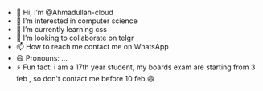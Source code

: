 - 👋 Hi, I’m @Ahmadullah-cloud
- 👀 I’m interested in computer science 
- 🌱 I’m currently learning css
- 💞️ I’m looking to collaborate on telgr
- 📫 How to reach me contact me on WhatsApp 
- 😄 Pronouns: ...
- ⚡ Fun fact: i am a 17th year student, my boards exam are starting from 3 feb , so don't contact me before 10 feb.😄

<!---
Ahmadullah-cloud/Ahmadullah-cloud is a ✨ special ✨ repository because its `README.md` (this file) appears on your GitHub profile.
You can click the Preview link to take a look at your changes.
--->
